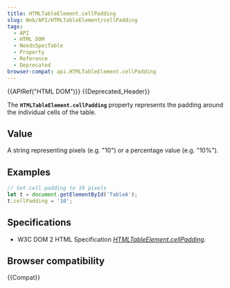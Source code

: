 ```yaml
---
title: HTMLTableElement.cellPadding
slug: Web/API/HTMLTableElement/cellPadding
tags:
  - API
  - HTML DOM
  - NeedsSpecTable
  - Property
  - Reference
  - Deprecated
browser-compat: api.HTMLTableElement.cellPadding
---
```

{{APIRef("HTML DOM")}} {{Deprecated_Header}}

The **`HTMLTableElement.cellPadding`** property represents the
padding around the individual cells of the table.

## Value

A string representing pixels (e.g. "10") or a percentage value (e.g. "10%").

## Examples

```js
// Set cell padding to 10 pixels
let t = document.getElementById('TableA');
t.cellPadding = '10';
```

## Specifications

- W3C DOM 2 HTML Specification [_HTMLTableElement.cellPadding_](https://www.w3.org/TR/DOM-Level-2-HTML/html.html#ID-59162158).

## Browser compatibility

{{Compat}}
